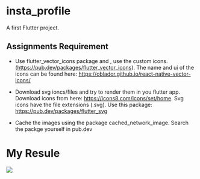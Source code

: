 # insta_profile

A first Flutter project.

## Assignments Requirement

- Use flutter_vector_icons package and  , use the custom icons.  (https://pub.dev/packages/flutter_vector_icons). 
The name  and ui of the icons can be found here: https://oblador.github.io/react-native-vector-icons/

- Download svg ioncs/files and try to render them in you flutter app.  Download icons from here: https://icons8.com/icons/set/home. Svg icons have the file extensions (.svg). 
Use this package: https://pub.dev/packages/flutter_svg

- Cache the images using the package cached_network_image.  Search the packge yourself in pub.dev


# My Resule

![](https://i.ibb.co/LSdhCbz/Screenshot-1654506904.png)
